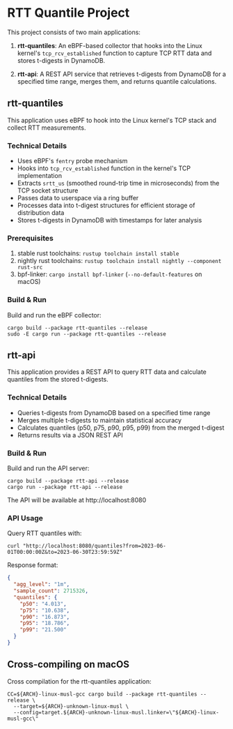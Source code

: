 # RTT Quantile Project

This project consists of two main applications:

1. **rtt-quantiles**: An eBPF-based collector that hooks into the Linux kernel's `tcp_rcv_established` function to capture TCP RTT data and stores t-digests in DynamoDB.

2. **rtt-api**: A REST API service that retrieves t-digests from DynamoDB for a specified time range, merges them, and returns quantile calculations.

## rtt-quantiles

This application uses eBPF to hook into the Linux kernel's TCP stack and collect RTT measurements.

### Technical Details

- Uses eBPF's `fentry` probe mechanism
- Hooks into `tcp_rcv_established` function in the kernel's TCP implementation
- Extracts `srtt_us` (smoothed round-trip time in microseconds) from the TCP socket structure
- Passes data to userspace via a ring buffer
- Processes data into t-digest structures for efficient storage of distribution data
- Stores t-digests in DynamoDB with timestamps for later analysis

### Prerequisites

1. stable rust toolchains: `rustup toolchain install stable`
2. nightly rust toolchains: `rustup toolchain install nightly --component rust-src`
3. bpf-linker: `cargo install bpf-linker` (`--no-default-features` on macOS)

### Build & Run

Build and run the eBPF collector:

```shell
cargo build --package rtt-quantiles --release
sudo -E cargo run --package rtt-quantiles --release
```

## rtt-api

This application provides a REST API to query RTT data and calculate quantiles from the stored t-digests.

### Technical Details

- Queries t-digests from DynamoDB based on a specified time range
- Merges multiple t-digests to maintain statistical accuracy
- Calculates quantiles (p50, p75, p90, p95, p99) from the merged t-digest
- Returns results via a JSON REST API

### Build & Run

Build and run the API server:

```shell
cargo build --package rtt-api --release
cargo run --package rtt-api --release
```

The API will be available at http://localhost:8080

### API Usage

Query RTT quantiles with:

```shell
curl "http://localhost:8080/quantiles?from=2023-06-01T00:00:00Z&to=2023-06-30T23:59:59Z"
```

Response format:
```json
{
  "agg_level": "1m",
  "sample_count": 2715326,
  "quantiles": {
    "p50": "4.013",
    "p75": "10.638",
    "p90": "16.873",
    "p95": "18.786",
    "p99": "21.500"
  }
}
```

## Cross-compiling on macOS

Cross compilation for the rtt-quantiles application:

```shell
CC=${ARCH}-linux-musl-gcc cargo build --package rtt-quantiles --release \
  --target=${ARCH}-unknown-linux-musl \
  --config=target.${ARCH}-unknown-linux-musl.linker=\"${ARCH}-linux-musl-gcc\"
```